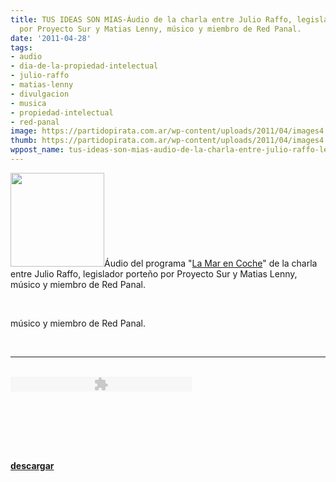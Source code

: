 ```yaml
---
title: TUS IDEAS SON MIAS-Áudio de la charla entre Julio Raffo, legislador porteño
  por Proyecto Sur y Matias Lenny, músico y miembro de Red Panal.
date: '2011-04-28'
tags:
- audio
- dia-de-la-propiedad-intelectual
- julio-raffo
- matias-lenny
- divulgacion
- musica
- propiedad-intelectual
- red-panal
image: https://partidopirata.com.ar/wp-content/uploads/2011/04/images4.jpeg
thumb: https://partidopirata.com.ar/wp-content/uploads/2011/04/images4.jpeg
wppost_name: tus-ideas-son-mias-audio-de-la-charla-entre-julio-raffo-legislador-porteno-por-proyecto-sur-y-matias-lenny-musico-y-miembro-de-red-panal
---
```


<a href="https://partidopirata.com.ar/wp-content/uploads/2011/04/images4.jpeg"><img class="alignleft size-full wp-image-838" title="images4" src="https://partidopirata.com.ar/wp-content/uploads/2011/04/images4.jpeg" alt="" width="150" height="150" /></a>Áudio del programa "<a href="https://marencoche.wordpress.com/2011/04/27/tus-ideas-son-mias/" target="_blank">La Mar en Coche</a>" de la charla entre Julio Raffo, legislador porteño por Proyecto Sur y Matias Lenny, músico y miembro de Red Panal.

&nbsp;

músico y miembro de Red Panal.

&nbsp;

<hr />

&nbsp;
<span style="text-align: left; display: block;"><object id="audioplayer1" width="290" height="24" type="application/x-shockwave-flash" data="https://s-ssl.wordpress.com/wp-content/plugins/audio-player/player.swf"><param name="movie" value="http://s-ssl.wordpress.com/wp-content/plugins/audio-player/player.swf" /><param name="FlashVars" value="&amp;bg=0xf8f8f8&amp;leftbg=0xeeeeee&amp;lefticon=0x666666&amp;rightbg=0xcccccc&amp;rightbghover=0x999999&amp;righticon=0x666666&amp;righticonhover=0xffffff&amp;text=0x666666&amp;slider=0x666666&amp;track=0xFFFFFF&amp;border=0x666666&amp;loader=0x9FFFB8&amp;soundFile=http%3A%2F%2Fmarencoche11.podomatic.com%2Fenclosure%2F2011-04-27T09_33_40-07_00.mp3" /><param name="quality" value="high" /><param name="menu" value="false" /><param name="bgcolor" value="#FFFFFF" /><param name="wmode" value="opaque" /></object>&nbsp;

&nbsp;

&nbsp;

</span>

&nbsp;

<strong><a href="http://marencoche11.podomatic.com/enclosure/2011-04-27T09_33_40-07_00.mp3" target="_blank">descargar</a></strong>

&nbsp;

&nbsp;
